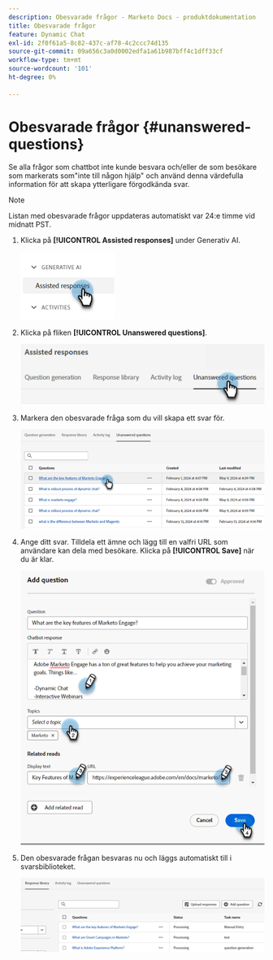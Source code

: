 ```yaml
---
description: Obesvarade frågor - Marketo Docs - produktdokumentation
title: Obesvarade frågor
feature: Dynamic Chat
exl-id: 2f0f61a5-8c82-437c-af78-4c2ccc74d135
source-git-commit: 09a656c3a0d0002edfa1a61b987bff4c1dff33cf
workflow-type: tm+mt
source-wordcount: '101'
ht-degree: 0%

---
```


# Obesvarade frågor {#unanswered-questions}

Se alla frågor som chattbot inte kunde besvara och/eller de som besökare som markerats som&quot;inte till någon hjälp&quot; och använd denna värdefulla information för att skapa ytterligare förgodkända svar.

>[!NOTE]
>
>Listan med obesvarade frågor uppdateras automatiskt var 24:e timme vid midnatt PST.

1. Klicka på **[!UICONTROL Assisted responses]** under Generativ AI.

   ![](assets/unanswered-questions-1.png)

1. Klicka på fliken **[!UICONTROL Unanswered questions]**.

   ![](assets/unanswered-questions-2.png)

1. Markera den obesvarade fråga som du vill skapa ett svar för.

   ![](assets/unanswered-questions-3.png)

1. Ange ditt svar. Tilldela ett ämne och lägg till en valfri URL som användare kan dela med besökare. Klicka på **[!UICONTROL Save]** när du är klar.

   ![](assets/unanswered-questions-4.png)

1. Den obesvarade frågan besvaras nu och läggs automatiskt till i svarsbiblioteket.

   ![](assets/unanswered-questions-5.png)
